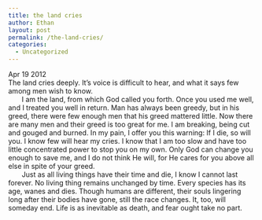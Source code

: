 ```yaml
---
title: the land cries
author: Ethan
layout: post
permalink: /the-land-cries/
categories:
  - Uncategorized
---
```

Apr 19 2012  
The land cries deeply. It&#8217;s voice is difficult to hear, and what it says few among men wish to know.  
&nbsp;&nbsp;&nbsp;&nbsp;&nbsp;&nbsp;&nbsp;I am the land, from which God called you forth. Once you used me well, and I treated you well in return. Man has always been greedy, but in his greed, there were few enough men that his greed mattered little. Now there are many men and their greed is too great for me. I am breaking, being cut and gouged and burned. In my pain, I offer you this warning: If I die, so will you. I know few will hear my cries. I know that I am too slow and have too little concentrated power to stop you on my own. Only God can change you enough to save me, and I do not think He will, for He cares for you above all else in spite of your greed.  
&nbsp;&nbsp;&nbsp;&nbsp;&nbsp;&nbsp;&nbsp;Just as all living things have their time and die, I know I cannot last forever. No living thing remains unchanged by time. Every species has its age, wanes and dies. Though humans are different, their souls lingering long after their bodies have gone, still the race changes. It, too, will someday end. Life is as inevitable as death, and fear ought take no part.